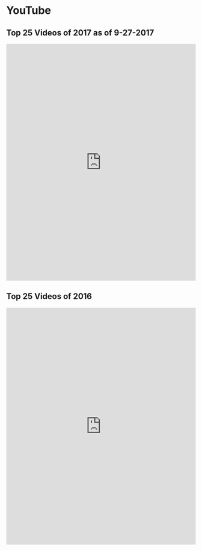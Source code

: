 # YouTube
<h2>Top 25 Videos of 2017 as of 9-27-2017</h2>
<iframe src="https://docs.google.com/spreadsheets/d/e/2PACX-1vTWx8MSemLIJCMhB8f-sN4XpL1LkCb3K-ghJzrBKjexyzxhpKpa5miIe8QnxZvbJsmClTe9nuZn9dI7/pubhtml?gid=551835023&amp;single=true&amp;widget=true&amp;headers=false" width="100%" height="630" seamless frameborder="0" scrolling="no"></iframe>

<h2>Top 25 Videos of 2016</h2>
<iframe src="https://docs.google.com/spreadsheets/d/e/2PACX-1vRXwR2GeHBNTOqkqodtmByHaEcXGqRTaLAMyuMzdXBPYquJ1f6w1qODKX5lZfvySY0BOAST6DMKg1I9/pubhtml?gid=301287280&amp;single=true&amp;widget=true&amp;headers=false" width="100%" height="630" seamless frameborder="0" scrolling="no"></iframe>
